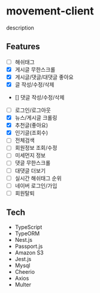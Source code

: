 # movement-client

description


## Features
- [ ] 해쉬태그
- [x] 게시글 무한스크롤
- [x] 게시글/댓글/대댓글 좋아요
- [x] 글 작성/수정/삭제
- [] 댓글 작성/수정/삭제
- [ ] 로그인/로그아웃
- [x] 뉴스/게시글 크롤링
- [x] 추천글(좋아요)
- [x] 인기글(조회수)
- [ ] 전체검색
- [ ] 회원정보 조회/수정
- [ ] 미세먼지 정보
- [ ] 댓글 무한스크롤
- [ ] 대댓글 더보기
- [ ] 실시간 해쉬태그 순위
- [ ] 네이버 로그인/가입
- [ ] 회원탈퇴

## Tech
* TypeScript
* TypeORM
* Nest.js
* Passport.js
* Amazon S3
* Jest.js
* Mysql
* Cheerio
* Axios
* Multer


